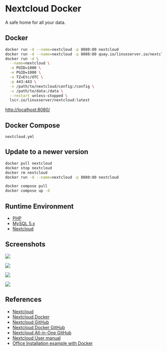 # Nextcloud Docker

A safe home for all your data.

## Docker
```sh
docker run -d --name=nextcloud -p 8080:80 nextcloud
docker run -d --name=nextcloud -p 8080:80 quay.io/linuxserver.io/nextcloud
docker run -d \
  --name=nextcloud \
  -e PUID=1000 \
  -e PGID=1000 \
  -e TZ=Etc/UTC \
  -p 443:443 \
  -v /path/to/nextcloud/config:/config \
  -v /path/to/data:/data \
  --restart unless-stopped \
  lscr.io/linuxserver/nextcloud:latest
```
[http://localhost:8080/](http://localhost:8080/)

## Docker Compose
`nextcloud.yml`

## Update to a newer version
```sh
docker pull nextcloud
docker stop nextcloud
docker rm nextcloud
docker run -d --name=nextcloud -p 8080:80 nextcloud
```
```sh
docker compose pull
docker compose up -d
```

## Runtime Environment
- [PHP](https://www.php.net/downloads)
- [MySQL 5.x](http://www.mysql.com/)
- [Nextcloud](https://nextcloud.com/install/#instructions-server)

## Screenshots
![](https://docs.nextcloud.com/server/latest/user_manual/_images/users-files.png)

![](https://docs.nextcloud.com/server/latest/user_manual/_images/video_player_2.png)

![](https://docs.nextcloud.com/server/latest/admin_manual/_images/office.png)

![](https://docs.nextcloud.com/server/latest/user_manual/_images/talk-grid-view.png)

## References
- [Nextcloud](https://nextcloud.com/)
- [Nextcloud Docker](https://hub.docker.com/_/nextcloud)
- [Nextcloud GitHub](https://github.com/nextcloud)
- [Nextcloud Docker GitHub](https://github.com/nextcloud/docker)
- [Nextcloud All-in-One GitHub](https://github.com/nextcloud/all-in-one)
- [Nextcloud User manual](https://docs.nextcloud.com/server/latest/user_manual/zh_CN/contents.html)
- [Office Installation example with Docker](https://docs.nextcloud.com/server/latest/admin_manual/office/example-docker.html)